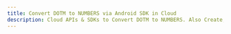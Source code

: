 ---title: Convert DOTM to NUMBERS via Android SDK in Clouddescription: Cloud APIs & SDKs to Convert DOTM to NUMBERS. Also Create, Edit & Render Microsoft Word & OpenOffice documents in the Cloud.---